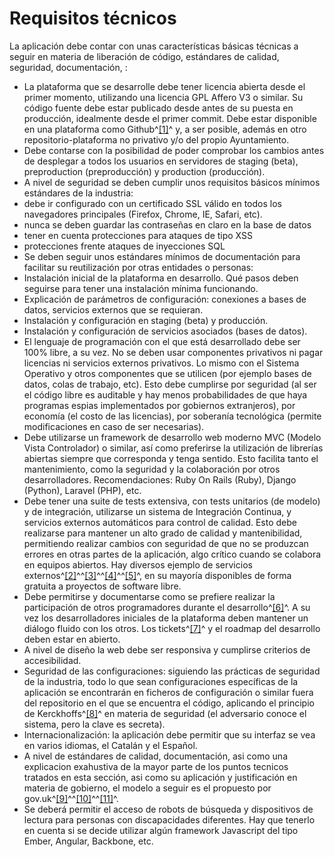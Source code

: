 Requisitos técnicos
===================

La aplicación debe contar con unas características básicas técnicas a
seguir en materia de liberación de código, estándares de calidad,
seguridad, documentación, :

-   La plataforma que se desarrolle debe tener licencia abierta desde el
    primer momento, utilizando una licencia GPL Affero V3 o similar. Su
    código fuente debe estar publicado desde antes de su puesta en
    producción, idealmente desde el primer commit. Debe estar disponible
    en una plataforma como Github^[[1]](#ftnt1)^ y, a ser posible,
    además en otro repositorio-plataforma no privativo y/o del propio
    Ayuntamiento.
-   Debe contarse con la posibilidad de poder comprobar los
    cambios antes de desplegar a todos los usuarios en servidores de
    staging (beta), preproduction (preproducción) y
    production (producción).
-   A nivel de seguridad se deben cumplir unos requisitos básicos
    mínimos estándares de la industria:
  -   debe ir configurado con un certificado SSL válido en todos los
    navegadores principales (Firefox, Chrome, IE, Safari, etc).
  -   nunca se deben guardar las contraseñas en claro en la base de datos
  -   tener en cuenta protecciones para ataques de tipo XSS
  -   protecciones frente ataques de inyecciones SQL
-   Se deben seguir unos estándares mínimos de documentación para
    facilitar su reutilización por otras entidades o personas:
  -   Instalación inicial de la plataforma en desarrollo. Qué pasos deben
    seguirse para tener una instalación mínima funcionando.
  -   Explicación de parámetros de configuración: conexiones a bases de
    datos, servicios externos que se requieran.
  -   Instalación y configuración en staging (beta) y producción.
  -   Instalación y configuración de servicios asociados (bases de datos).
-   El lenguaje de programación con el que está desarrollado debe ser
    100% libre, a su vez. No se deben usar componentes privativos ni
    pagar licencias ni servicios externos privativos. Lo mismo con el
    Sistema Operativo y otros componentes que se utilicen (por ejemplo
    bases de datos, colas de trabajo, etc). Esto debe cumplirse por
    seguridad (al ser el código libre es auditable y hay menos
    probabilidades de que haya programas espias implementados por
    gobiernos extranjeros), por economía (el costo de las licencias),
    por soberanía tecnológica (permite modificaciones en caso de ser
    necesarias).
-   Debe utilizarse un framework de desarrollo web moderno MVC (Modelo
    Vista Controlador) o similar, así como preferirse la utilización de
    librerías abiertas siempre que corresponda y tenga sentido. Esto
    facilita tanto el mantenimiento, como la seguridad y la colaboración
    por otros desarrolladores. Recomendaciones: Ruby On Rails (Ruby),
    Django (Python), Laravel (PHP), etc.
-   Debe tener una suite de tests extensiva, con tests unitarios (de
    modelo) y de integración, utilizarse un sistema de Integración
    Continua, y servicios externos automáticos para control de calidad.
    Esto debe realizarse para mantener un alto grado de calidad y
    mantenibilidad, permitiendo realizar cambios con seguridad de que no
    se produzcan errores en otras partes de la aplicación, algo crítico
    cuando se colabora en equipos abiertos. Hay diversos ejemplo de
    servicios
    externos^[[2]](#ftnt2)^^[[3]](#ftnt3)^^[[4]](#ftnt4)^^[[5]](#ftnt5)^,
    en su mayoría disponibles de forma gratuita a proyectos de software
    libre.
-   Debe permitirse y documentarse como se prefiere realizar
    la participación de otros programadores durante el
    desarrollo^[[6]](#ftnt6)^. A su vez los desarrolladores iniciales de
    la plataforma deben mantener un diálogo fluido con los otros. Los
    tickets^[[7]](#ftnt7)^ y el roadmap del desarrollo deben estar en
    abierto.
-   A nivel de diseño la web debe ser responsiva y cumplirse criterios
    de accesibilidad.
-   Seguridad de las configuraciones: siguiendo las prácticas de
    seguridad de la industria, todo lo que sean configuraciones
    específicas de la aplicación se encontrarán en ficheros de
    configuración o similar fuera del repositorio en el que se encuentra
    el código, aplicando el principio de Kerckhoffs^[[8]](#ftnt8)^ en
    materia de seguridad (el adversario conoce el sistema, pero la clave
    es secreta).
-   Internacionalización: la aplicación debe permitir que su interfaz se
    vea en varios idiomas, el Catalán y el Español.
-   A nivel de estándares de calidad, documentación, asi como una
    explicacion exahustiva de la mayor parte de los puntos tecnicos
    tratados en esta sección, asi como su aplicación y justificación en
    materia de gobierno, el modelo a seguir es el propuesto por
    gov.uk^[[9]](#ftnt9)^^[[10]](#ftnt10)^^[[11]](#ftnt11)^.
-   Se deberá permitir el acceso de robots de búsqueda y dispositivos de
    lectura para personas con discapacidades diferentes. Hay que tenerlo
    en cuenta si se decide utilizar algún framework Javascript del tipo
    Ember, Angular, Backbone, etc.



